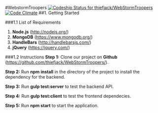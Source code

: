#WebstormTroopers
[ ![Codeship Status for thiefjack/WebStormTroopers](https://codeship.com/projects/e58e08b0-ce3e-0133-961f-32b8bfabf829/status?branch=master)](https://codeship.com/projects/140852) [![Code Climate](https://codeclimate.com/repos/56eb35d946674e0085001b9d/badges/d34d37138e740796e3ef/gpa.svg)](https://codeclimate.com/repos/56eb35d946674e0085001b9d/feed)
##1. Getting Started

###1.1 List of Requirements
1. **Node.js** (http://nodejs.org/)
2. **MongoDB** (https://www.mongodb.org/)
3. **HandleBars** (http://handlebarsjs.com/)
4. **jQuery** (https://jquery.com/)

###1.2 Instructions
**Step 1:** Clone our project on **Github** (https://github.com/thiefjack/WebStormTroopers/).

**Step 2:** Run **npm install** in the directory of the project to install the dependency for the backend.

**Step 3:** Run **gulp test:server** to test the backend API.

**Step 4:** Run **gulp test:client** to test the frontend dependecies.

**Step 5:** Run **npm start** to start the application.

